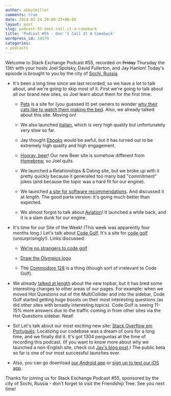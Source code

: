 ```yaml
---
author: abbytmiller
comments: true
date: 2014-02-24 20:00:27+00:00
layout: post
slug: podcast-55-dont-call-it-a-comeback
title: 'Podcast #55 - Don''t Call It A Comeback'
wordpress_id: 14579
categories:
- podcasts
---
```


Welcome to Stack Exchange Podcast #55, recorded on <del>Friday</del> Thursday the 13th with your hosts Joel Spolsky, David Fullerton, and Jay Hanlon! Today's episode is brought to you by the city of [Sochi, Russia](http://en.wikipedia.org/wiki/Sochi).



	
  * It's been a long time since we last recorded, so we have a lot to talk about, and we're going to skip most of it. First we're going to talk about all our brand new sites, so Joel learn about them for the first time.

	
    * [Pets](http://pets.stackexchange.com/) is a site for (you guessed it) pet owners to wonder [why their cats like to watch them making the bed](http://pets.stackexchange.com/questions/2202/why-is-my-cat-so-interested-in-me-making-the-bed). Also, we already talked about this site. Moving on!

	
    * We also launched [Italian](http://italian.stackexchange.com/), which is very high quality but unfortunately very slow so far.

	
    * Jay thought [Ebooks](http://ebooks.stackexchange.com/) would be awful, but it has turned out to be extremely high quality and high engagement.

	
    * [Hooray, beer](http://beer.stackexchange.com/)! Our new Beer site is somehow different from [Homebrew](http://homebrew.stackexchange.com/), so Joel quits.

	
    * We launched a Relationships & Dating site, but we broke up with it pretty quickly because it generated too many bad "commitment" jokes (and because the topic was a hard fit for our engine).

	
    * We launched [a site for software recommendations](http://softwarerecs.stackexchange.com/). And discussed it at _length_. The good parts version: it's going much better than expected.

	
    * We almost forgot to talk about [Aviation](http://aviation.stackexchange.com/)! It launched a while back, and it is a slam dunk for our engine.




	
  * It's time for our Site of the Week! (This week was apparently four months long.) Let's talk about [Code Golf](http://codegolf.stackexchange.com/). It's a site for [code golf](http://en.wikipedia.org/wiki/Code_golf) (unsurprisingly!). Links discussed:

	
    * [We're no strangers to code golf](http://codegolf.stackexchange.com/questions/6043/were-no-strangers-to-code-golf-you-know-the-rules-and-so-do-i)

	
    * [Draw the Olympics logo](http://codegolf.stackexchange.com/questions/18986/draw-the-olympic-games-logo)

	
    * The [Commodore 128](http://en.wikipedia.org/wiki/Commodore_128) is a thing (though sort of irrelevant to Code Golf).




	
  * We already [talked at length](http://blog.stackoverflow.com/2013/11/podcast-54-the-one-with-all-the-anachronisms/) about the new topbar, but it has bred some interesting changes to other areas of our pages. For example: when we moved Hot Questions out of the MultiCollider and into the sidebar, Code Golf started getting huge boosts on their most interesting questions (as did other sites with broadly interesting topics). Code Golf is seeing 11-15% more answers due to the traffic coming in from other sites via the Hot Questions sidebar. Neat!

	
  * So! Let's talk about our most exciting new site: [Stack Overflow em Português](http://pt.stackoverflow.com/). Localizing our codebase was a dream of ours for a long time, and we finally did it. It's got 1304 perguntas at the time of recording this podcast. (If you want to know more about why we launched a non-English site, check out [Jay's blog post](http://blog.stackoverflow.com/2014/02/cant-we-all-be-reasonable-and-speak-english/).) The public beta so far is one of our most successful launches ever.

	
  * Also, you can go download [our Android app](https://play.google.com/store/apps/details?id=com.stackexchange.marvin) or [sign up to test our iOS app](https://docs.google.com/a/stackoverflow.com/forms/d/18ZDfsBm35cV72Gzf88zPaMLQwrSRPwP2__RnPb-uqTs/viewform).


Thanks for joining us for Stack Exchange Podcast #55, sponsored by the city of Sochi, Russia - don't forget to visit the Friendship Tree. See you next time!


